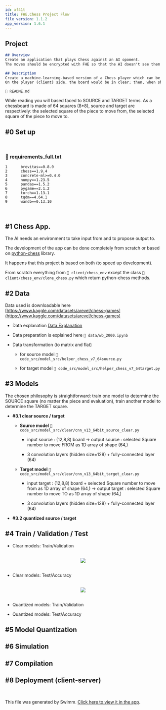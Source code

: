 ```yaml
---
id: xf41t
title: FHE.Chess Project Flow
file_version: 1.1.2
app_version: 1.6.1
---
```


## Project

```markdown
## Overview
Create an application that plays Chess against an AI oponent.
The moves should be encrypted with FHE so that the AI doesn't see them but can still run its algorithm on them.

## Description
Create a machine-learning-based version of a Chess player which can be executed in FHE, i.e., where the computer does not see the unencrypted moves.
On the player (client) side, the board would be in clear; then, when she plays her move, she encrypts the new position and sends it to the server, which then runs the machine-learning model inference over encrypted data, to predict a new (encrypted) move to apply. Finally, the player decrypts this move and apply it on the position, and reiterate the process until the game is over.
```

`📄 README.md`

While reading you will based faced to SOURCE and TARGET terms. As a chessboard is made of 64 squares (8\*8), source and target are respectively: the selected square of the piece to move from, the selected square of the piece to move to.

## #0 Set up

<br/>


<!-- NOTE-swimm-snippet: the lines below link your snippet to Swimm -->
### 📄 requirements_full.txt
```text
1      brevitas==0.8.0
2      chess==1.9.4
3      concrete-ml>=0.4.0
4      numpy==1.23.5
5      pandas==1.5.2
6      pygame==2.1.2
7      torch==1.13.1
8      tqdm==4.64.1
9      wandb==0.13.10
```

<br/>

## #1 Chess App.

The AI needs an environment to take input from and to propose output to.

The development of the app can be done completely from scratch or based on [python-chess](https://python-chess.readthedocs.io/en/latest/) library.

It happens that this project is based on both (to speed up development).

From scratch everything from `📄 client/chess_env` except the class `📄 client/chess_env/clone_chess.py` which return python-chess methods.

## #2 Data

Data used is downloadable here [https://www.kaggle.com/datasets/arevel/chess-games](https://www.kaggle.com/datasets/arevel/chess-games)

*   Data explanation [Data Explanation](data-explanation.4esp0.sw.md)

*   Data preparation is explained here `📄 data/wb_2000.ipynb`

*   Data transformation (to matrix and flat)

    *   for source model `📄 code_src/model_src/helper_chess_v7_64source.py`

    *   for target model `📄 code_src/model_src/helper_chess_v7_64target.py`

## #3 Models

The chosen philosophy is straightforward: train one model to determine the SOURCE square (no matter the piece and evaluation), train another model to determine the TARGET square.

*   **#3.1 clear source / target**

    *   **Source model** `📄 code_src/model_src/clear/cnn_v13_64bit_source_clear.py`

        *   input source : (12,8,8) board -> output source : selected Square number to move FROM as 1D array of shape (64,)

        *   3 convolution layers (hidden size=128) + fully-connected layer (64)

    *   **Target model** `📄 code_src/model_src/clear/cnn_v13_64bit_target_clear.py`

        *   input target : (12,8,8) board + selected Square number to move from as 1D array of shape (64,) -> output target : selected Square number to move TO as 1D array of shape (64,)

        *   3 convolution layers (hidden size=128) + fully-connected layer (64)

*   **#3.2 quantized source / target**

## #4 Train / Validation / Test

*   Clear models: Train/Validation

<br/>

<div align="center"><img src="https://firebasestorage.googleapis.com/v0/b/swimmio-content/o/repositories%2FZ2l0aHViJTNBJTNBRkhFLkNoZXNzJTNBJTNBdnJvbmE%3D%2F43a2be88-898c-436d-9c64-dce01319ef35.png?alt=media&token=26f73975-8ca4-41ee-96e5-06f8ea44a82b" style="width:'50%'"/></div>

<br/>

*   Clear models: Test/Accuracy

<br/>

<div align="center"><img src="https://firebasestorage.googleapis.com/v0/b/swimmio-content/o/repositories%2FZ2l0aHViJTNBJTNBRkhFLkNoZXNzJTNBJTNBdnJvbmE%3D%2Fd3f2d163-d3cb-4b7a-8a80-1269a3d5ccf6.png?alt=media&token=1dba49d2-0a8d-45a8-bf70-c5331dc1cfb3" style="width:'50%'"/></div>

<br/>

*   Quantized models: Train/Validation

*   Quantized models: Test/Accuracy

## #5 Model Quantization

## #6 Simulation

## #7 Compilation

## #8 Deployment (client-server)

<br/>

This file was generated by Swimm. [Click here to view it in the app](https://app.swimm.io/repos/Z2l0aHViJTNBJTNBRkhFLkNoZXNzJTNBJTNBdnJvbmE=/docs/xf41t).

